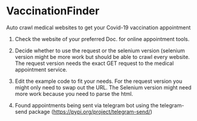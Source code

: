 # VaccinationFinder
Auto crawl medical websites to get your Covid-19 vaccination appointment

1. Check the website of your preferred Doc. for online appointment tools.
2. Decide whether to use the request or the selenium version (selenium version might be more work but should be able to crawl every website. The request version needs the exact GET request to the medical appointment service.
3. Edit the example code to fit your needs. For the request version you might only need to swap out the URL. The Selenium version might need more work because you need to parse the html.

4. Found appointments being sent via telegram bot using the telegram-send package (https://pypi.org/project/telegram-send/)

